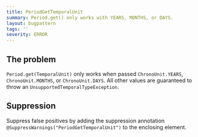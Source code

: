 ```yaml
---
title: PeriodGetTemporalUnit
summary: Period.get() only works with YEARS, MONTHS, or DAYS.
layout: bugpattern
tags: ''
severity: ERROR
---
```


<!--
*** AUTO-GENERATED, DO NOT MODIFY ***
To make changes, edit the @BugPattern annotation or the explanation in docs/bugpattern.
-->


## The problem
`Period.get(TemporalUnit)` only works when passed `ChronoUnit.YEARS`, `ChronoUnit.MONTHS`, or `ChronoUnit.DAYS`. All other values are guaranteed to throw an `UnsupportedTemporalTypeException`.

## Suppression
Suppress false positives by adding the suppression annotation `@SuppressWarnings("PeriodGetTemporalUnit")` to the enclosing element.
